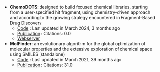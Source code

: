 - **ChemoDOTS**: designed to build focused chemical libraries, starting from a user-specified hit fragment, using chemistry-driven approach and according to the growing strategy encountered in Fragment-Based Drug Discovery
	- [Code](https://github.com/iSCBTeam/ChemoDOTS) : Last updated in March 2024, 3 months ago
	- [Publication](https://doi.org/10.1093/nar/gkae326) : Citations: 0.0
	- [Webserver](https://chemodots.marseille.inserm.fr/)
- **MolFinder**: an evolutionary algorithm for the global optimization of molecular properties and the extensive exploration of chemical space using SMILES (standalone)
	- [Code](https://github.com/duaibeom/MolFinder) : Last updated in March 2021, 39 months ago
	- [Publication](https://doi.org/10.1186/s13321-021-00501-7) : Citations: 31.0
